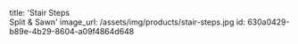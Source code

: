 title: 'Stair Steps <br> Split & Sawn'
image_url: /assets/img/products/stair-steps.jpg
id: 630a0429-b89e-4b29-8604-a09f4864d648
